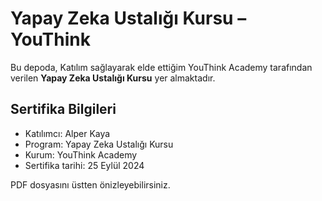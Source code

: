 # Yapay Zeka Ustalığı Kursu – YouThink

Bu depoda, Katılım sağlayarak elde ettiğim YouThink Academy tarafından verilen **Yapay Zeka Ustalığı Kursu** yer almaktadır.

## Sertifika Bilgileri

- Katılımcı: Alper Kaya
- Program: Yapay Zeka Ustalığı Kursu
- Kurum: YouThink Academy
- Sertifika tarihi: 25 Eylül 2024

PDF dosyasını üstten önizleyebilirsiniz.
